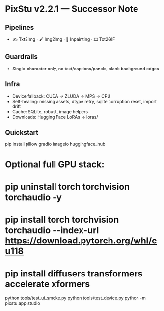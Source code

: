 # PixStu v2.2.1 — Successor Note

## Pipelines
- ✍️ Txt2Img · 🖌️ Img2Img · 🎨 Inpainting · 🎞️ Txt2GIF

## Guardrails
- Single-character only, no text/captions/panels, blank background edges

## Infra
- Device fallback: CUDA → ZLUDA → MPS → CPU
- Self-healing: missing assets, dtype retry, sqlite corruption reset, import drift
- Cache: SQLite, robust, image helpers
- Downloads: Hugging Face LoRAs → loras/

## Quickstart
pip install pillow gradio imageio huggingface_hub
# Optional full GPU stack:
# pip uninstall torch torchvision torchaudio -y
# pip install torch torchvision torchaudio --index-url https://download.pytorch.org/whl/cu118
# pip install diffusers transformers accelerate xformers

python tools/test_ui_smoke.py
python tools/test_device.py
python -m pixstu.app.studio
